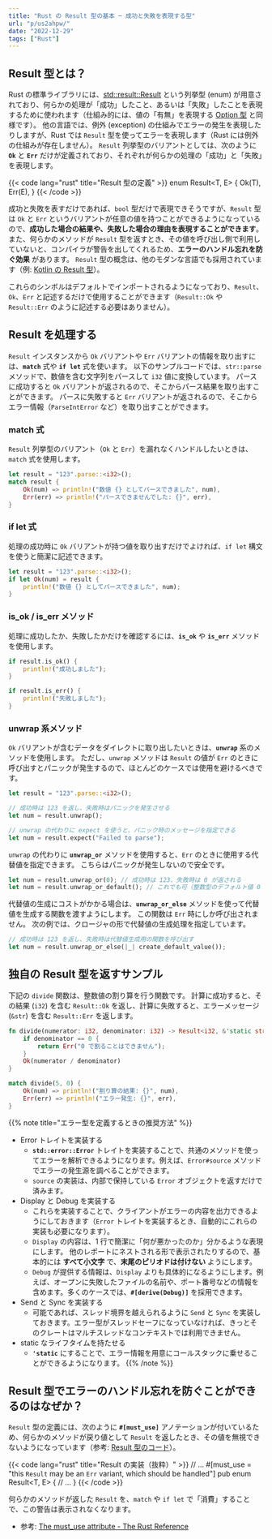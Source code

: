 ```yaml
---
title: "Rust の Result 型の基本 ─ 成功と失敗を表現する型"
url: "p/us2ahpw/"
date: "2022-12-29"
tags: ["Rust"]
---
```


Result 型とは？
----

Rust の標準ライブラリには、[std::result::Result](https://doc.rust-lang.org/std/result/enum.Result.html) という列挙型 (enum) が用意されており、何らかの処理が「成功」したこと、あるいは「失敗」したことを表現するために使われます（仕組み的には、値の「有無」を表現する [Option 型](/p/9m6m5m3/) と同様です）。
他の言語では、例外 (exception) の仕組みでエラーの発生を表現したりしますが、Rust では `Result` 型を使ってエラーを表現します（Rust には例外の仕組みが存在しません）。
`Result` 列挙型のバリアントとしては、次のように __`Ok`__ と __`Err`__ だけが定義されており、それぞれが何らかの処理の「成功」と「失敗」を表現します。

{{< code lang="rust" title="Result 型の定義" >}}
enum Result<T, E> {
   Ok(T),
   Err(E),
}
{{< /code >}}

成功と失敗を表すだけであれば、`bool` 型だけで表現できそうですが、`Result` 型は `Ok` と `Err` というバリアントが任意の値を持つことができるようになっているので、__成功した場合の結果や、失敗した場合の理由を表現することができます__。
また、何らかのメソッドが `Result` 型を返すとき、その値を呼び出し側で利用していないと、コンパイラが警告を出してくれるため、__エラーのハンドル忘れを防ぐ効果__ があります。
`Result` 型の概念は、他のモダンな言語でも採用されています（例: [Kotlin の Result 型](https://kotlinlang.org/api/latest/jvm/stdlib/kotlin/-result/)）。

これらのシンボルはデフォルトでインポートされるようになっており、`Result`、`Ok`、`Err` と記述するだけで使用することができます（`Result::Ok` や `Result::Err` のように記述する必要はありません）。


Result を処理する
----

`Result` インスタンスから `Ok` バリアントや `Err` バリアントの情報を取り出すには、__`match`__ 式や __`if let`__ 式を使います。
以下のサンプルコードでは、`str::parse` メソッドで、数値を含む文字列をパースして `i32` 値に変換しています。
パースに成功すると `Ok` バリアントが返されるので、そこからパース結果を取り出すことができます。
パースに失敗すると `Err` バリアントが返されるので、そこからエラー情報（`ParseIntError` など）を取り出すことができます。

### match 式

`Result` 列挙型のバリアント（`Ok` と `Err`）を漏れなくハンドルしたいときは、`match` 式を使用します。

```rust
let result = "123".parse::<i32>();
match result {
    Ok(num) => println!("数値 {} としてパースできました", num),
    Err(err) => println!("パースできませんでした: {}", err),
}
```

### if let 式

処理の成功時に `Ok` バリアントが持つ値を取り出すだけでよければ、`if let` 構文を使うと簡潔に記述できます。

```rust
let result = "123".parse::<i32>();
if let Ok(num) = result {
    println!("数値 {} としてパースできました", num);
}
```

### is_ok / is_err メソッド

処理に成功したか、失敗したかだけを確認するには、__`is_ok`__ や __`is_err`__ メソッドを使用します。

```rust
if result.is_ok() {
    println!("成功しました");
}

if result.is_err() {
    println!("失敗しました");
}
```

### unwrap 系メソッド

`Ok` バリアントが含むデータをダイレクトに取り出したいときは、__`unwrap`__ 系のメソッドを使用します。
ただし、`unwrap` メソッドは `Result` の値が `Err` のときに呼び出すとパニックが発生するので、ほとんどのケースでは使用を避けるべきです。

```rust
let result = "123".parse::<i32>();

// 成功時は 123 を返し、失敗時はパニックを発生させる
let num = result.unwrap();

// unwrap の代わりに expect を使うと、パニック時のメッセージを指定できる
let num = result.expect("Failed to parse");
```

`unwrap` の代わりに __`unwrap_or`__ メソッドを使用すると、`Err` のときに使用する代替値を指定できます。
こちらはパニックが発生しないので安全です。

```rust
let num = result.unwrap_or(0); // 成功時は 123、失敗時は 0 が返される
let num = result.unwrap_or_default(); // これでも可（整数型のデフォルト値 0 が使われる）
```

代替値の生成にコストがかかる場合は、__`unwrap_or_else`__ メソッドを使って代替値を生成する関数を渡すようにします。
この関数は `Err` 時にしか呼び出されません。
次の例では、クロージャの形で代替値の生成処理を指定しています。

```rust
// 成功時は 123 を返し、失敗時は代替値生成用の関数を呼び出す
let num = result.unwrap_or_else(|_| create_default_value());
```


独自の Result 型を返すサンプル
----

下記の `divide` 関数は、整数値の割り算を行う関数です。
計算に成功すると、その結果 (`i32`) を含む `Result::Ok` を返し、計算に失敗すると、エラーメッセージ (`&str`) を含む `Result::Err` を返します。

```rust
fn divide(numerator: i32, denominator: i32) -> Result<i32, &'static str> {
    if denominator == 0 {
        return Err("0 で割ることはできません");
    }
    Ok(numerator / denominator)
}

match divide(5, 0) {
    Ok(num) => println!("割り算の結果: {}", num),
    Err(err) => println!("エラー発生: {}", err),
}
```

{{% note title="エラー型を定義するときの推奨方法" %}}
- Error トレイトを実装する
  - __`std::error::Error`__ トレイトを実装することで、共通のメソッドを使ってエラーを解析できるようになります。例えば、`Error#source` メソッドでエラーの発生源を調べることができます。
  - `source` の実装は、内部で保持している `Error` オブジェクトを返すだけで済みます。
- Display と Debug を実装する
  - これらを実装することで、クライアントがエラーの内容を出力できるようにしておきます（`Error` トレイトを実装するとき、自動的にこれらの実装も必要になります）。
  - `Display` の内容は、1 行で簡潔に「何が悪かったのか」分かるような表現にします。
他のレポートにネストされる形で表示されたりするので、基本的には __すべて小文字__ で、__末尾のピリオドは付けない__ ようにします。
  - `Debug` が提供する情報は、`Display` よりも具体的になるようにします。例えば、オープンに失敗したファイルの名前や、ポート番号などの情報を含めます。多くのケースでは、__`#[derive(Debug)]`__ を採用できます。
- Send と Sync を実装する
  - 可能であれば、スレッド境界を越えられるように `Send` と `Sync` を実装しておきます。エラー型がスレッドセーフになっていなければ、きっとそのクレートはマルチスレッドなコンテキストでは利用できません。
- static なライフタイムを持たせる
  - __`'static`__ にすることで、エラー情報を用意にコールスタックに乗せることができるようになります。
{{% /note %}}


Result 型でエラーのハンドル忘れを防ぐことができるのはなぜか？
----

`Result` 型の定義には、次のように __`#[must_use]`__ アノテーションが付いているため、何らかのメソッドが戻り値として `Result` を返したとき、その値を無視できないようになっています（参考: [Result 型のコード](https://doc.rust-lang.org/src/core/result.rs.html#501)）。

{{< code lang="rust" title="Result の実装（抜粋）" >}}
// ...
#[must_use = "this `Result` may be an `Err` variant, which should be handled"]
pub enum Result<T, E> {
    // ...
}
{{< /code >}}

何らかのメソッドが返した `Result` を、`match` や `if let` で「消費」することで、この警告は表示されなくなります。

- 参考: [The must_use attribute - The Rust Reference](https://doc.rust-lang.org/reference/attributes/diagnostics.html#the-must_use-attribute)

